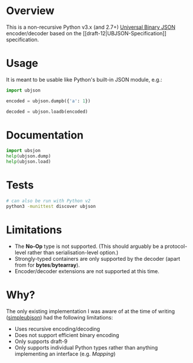 # Overview

This is a non-recursive Python v3.x (and 2.7+) [Universal Binary JSON](http://ubjson.org) encoder/decoder based on the [[draft-12|UBJSON-Specification]] specification.

# Usage
It is meant to be usable like Python's built-in JSON module, e.g.:
```python
import ubjson

encoded = ubjson.dumpb({'a': 1})

decoded = ubjson.loadb(encoded)
```

# Documentation
```python
import ubsjon
help(ubjson.dump)
help(ubjson.load)
```

# Tests
```bash
# can also be run with Python v2
python3 -munittest discover ubjson
```

# Limitations
- The **No-Op** type is not supported. (This should arguably be a protocol-level rather than serialisation-level option.)
- Strongly-typed containers are only supported by the decoder (apart from for **bytes**/**bytearray**).
- Encoder/decoder extensions are not supported at this time.

# Why?
The only existing implementation I was aware of at the time of writing ([simpleubjson](https://github.com/brainwater/simpleubjson)) had the following limitations:
- Uses recursive encoding/decoding
- Does not support efficient binary encoding
- Only supports draft-9
- Only supports individual Python types rather than anything implementing an interface (e.g. _Mapping_)

